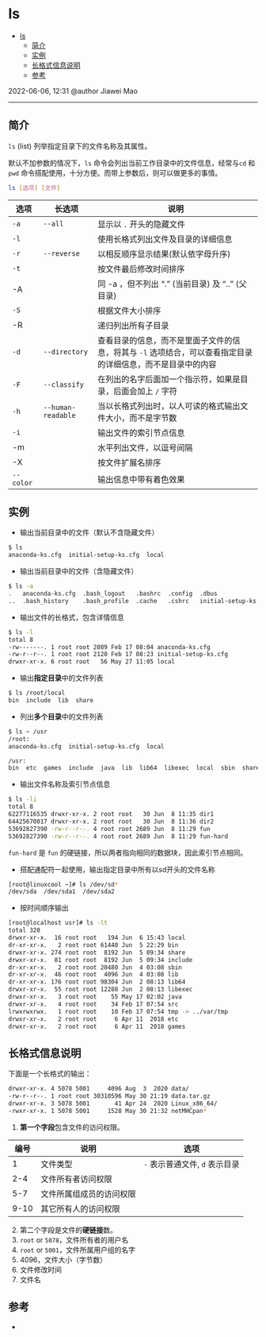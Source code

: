 # ls

- [ls](#ls)
  - [简介](#简介)
  - [实例](#实例)
  - [长格式信息说明](#长格式信息说明)
  - [参考](#参考)

2022-06-06, 12:31
@author Jiawei Mao
*****

## 简介

`ls` (list) 列举指定目录下的文件名称及其属性。

默认不加参数的情况下，`ls` 命令会列出当前工作目录中的文件信息，经常与`cd` 和 `pwd` 命令搭配使用，十分方便。而带上参数后，则可以做更多的事情。

```sh
ls [选项] [文件]
```

|选项|长选项|说明|
|---|---|---|
|`-a`|`--all`|显示以 `.` 开头的隐藏文件|
|`-l`||使用长格式列出文件及目录的详细信息|
|`-r`|`--reverse`|以相反顺序显示结果(默认依字母升序)|
|`-t`||按文件最后修改时间排序|
|-A||同 -a ，但不列出 “.” (当前目录) 及 “..” (父目录)|
|`-S`||根据文件大小排序|
|-R||递归列出所有子目录|
|`-d`|`--directory`|查看目录的信息，而不是里面子文件的信息，将其与 `-l` 选项结合，可以查看指定目录的详细信息，而不是目录中的内容|
|`-F`|`--classify`|在列出的名字后面加一个指示符，如果是目录，后面会加上 `/` 字符|
|`-h`|`--human-readable`|当以长格式列出时，以人可读的格式输出文件大小，而不是字节数|
|`-i`||输出文件的索引节点信息|
|-m||水平列出文件，以逗号间隔|
|-X||按文件扩展名排序|
|`--color`||输出信息中带有着色效果|

## 实例

- 输出当前目录中的文件（默认不含隐藏文件）

```sh
$ ls
anaconda-ks.cfg  initial-setup-ks.cfg  local
```

- 输出当前目录中的文件（含隐藏文件）

```sh
$ ls -a
.   anaconda-ks.cfg  .bash_logout   .bashrc  .config  .dbus                 local  .subversion  .viminfo
..  .bash_history    .bash_profile  .cache   .cshrc   initial-setup-ks.cfg  .pki   .tcshrc      .Xauthority
```

- 输出文件的长格式，包含详情信息

```sh
$ ls -l
total 8
-rw-------. 1 root root 2089 Feb 17 08:04 anaconda-ks.cfg
-rw-r--r--. 1 root root 2120 Feb 17 08:23 initial-setup-ks.cfg
drwxr-xr-x. 6 root root   56 May 27 11:05 local
```

- 输出**指定目录**中的文件列表

```sh
$ ls /root/local
bin  include  lib  share
```

- 列出**多个目录**中的文件列表

```sh
$ ls ~ /usr
/root:
anaconda-ks.cfg  initial-setup-ks.cfg  local

/usr:
bin  etc  games  include  java  lib  lib64  libexec  local  sbin  share  src  tmp
```

- 输出文件名称及索引节点信息

```sh
$ ls -li
total 8
62277116535 drwxr-xr-x. 2 root root   30 Jun  8 11:35 dir1
64425670017 drwxr-xr-x. 2 root root   30 Jun  8 11:36 dir2
53692827390 -rw-r--r--. 4 root root 2689 Jun  8 11:29 fun
53692827390 -rw-r--r--. 4 root root 2689 Jun  8 11:29 fun-hard
```

`fun-hard` 是 `fun` 的硬链接，所以两者指向相同的数据块，因此索引节点相同。

- 搭配通配符一起使用，输出指定目录中所有以sd开头的文件名称

```sh
[root@linuxcool ~]# ls /dev/sd*
/dev/sda  /dev/sda1  /dev/sda2
```

- 按时间顺序输出

```sh
[root@localhost usr]# ls -lt
total 320
drwxr-xr-x.  16 root root   194 Jun  6 15:43 local
dr-xr-xr-x.   2 root root 61440 Jun  5 22:29 bin
drwxr-xr-x. 274 root root  8192 Jun  5 09:34 share
drwxr-xr-x.  81 root root  8192 Jun  5 09:34 include
dr-xr-xr-x.   2 root root 20480 Jun  4 03:08 sbin
dr-xr-xr-x.  46 root root  4096 Jun  4 03:08 lib
dr-xr-xr-x. 176 root root 98304 Jun  2 08:13 lib64
drwxr-xr-x.  55 root root 12288 Jun  2 08:13 libexec
drwxr-xr-x.   3 root root    55 May 17 02:02 java
drwxr-xr-x.   4 root root    34 Feb 17 07:54 src
lrwxrwxrwx.   1 root root    10 Feb 17 07:54 tmp -> ../var/tmp
drwxr-xr-x.   2 root root     6 Apr 11  2018 etc
drwxr-xr-x.   2 root root     6 Apr 11  2018 games
```

## 长格式信息说明

下面是一个长格式的输出：

```sh
drwxr-xr-x. 4 5078 5001     4096 Aug  3  2020 data/
-rw-r--r--. 1 root root 30310596 May 30 21:19 data.tar.gz
drwxr-xr-x. 3 5078 5001       41 Apr 24  2020 Linux_x86_64/
-rwxr-xr-x. 1 5078 5001     1528 May 30 21:32 netMHCpan*
```

1. **第一个字段**包含文件的访问权限。

|编号|说明|选项|
|---|---|---|
|1|文件类型| `-` 表示普通文件, `d` 表示目录|
|2-4|文件所有者访问权限|
|5-7|文件所属组成员的访问权限|
|9-10|其它所有人的访问权限|

2. 第二个字段是文件的**硬链接**数。
3. `root` or `5078`，文件所有者的用户名
4. `root` or `5001`，文件所属用户组的名字
5. 4096，文件大小（字节数）
6. 文件修改时间
7. 文件名

## 参考

- 